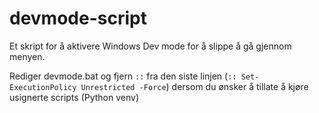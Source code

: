 # devmode-script
Et skript for å aktivere Windows Dev mode for å slippe å gå gjennom menyen.

Rediger devmode.bat og fjern `::` fra den siste linjen (`:: Set-ExecutionPolicy Unrestricted -Force`) dersom du ønsker å tillate å kjøre usignerte scripts (Python venv)
